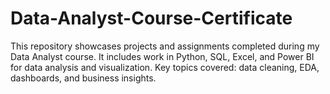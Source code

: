 # Data-Analyst-Course-Certificate
This repository showcases projects and assignments completed during my Data Analyst course. It includes work in Python, SQL, Excel, and Power BI for data analysis and visualization. Key topics covered: data cleaning, EDA, dashboards, and business insights.
